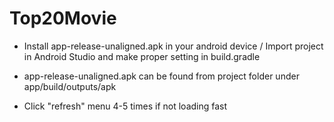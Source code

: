 # Top20Movie

* Install app-release-unaligned.apk in your android device / Import project in Android Studio and make proper setting in build.gradle

* app-release-unaligned.apk can be found from project folder under app/build/outputs/apk

* Click "refresh" menu 4-5 times if not loading fast
